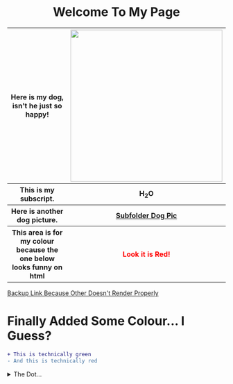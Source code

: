 <html>
<body>
<h1 align="center"> Welcome To My Page</h1>
<table>
  <tr>
    <th>Here is my dog, isn't he just so happy!</th>
    <th><img width="350" height="350" src="https://github.com/ctrottier10/Knes381/assets/157738786/f442b401-8a51-4915-8a91-ea338991a96e"></th>
  </tr>
  <tr>
    <th>This is my subscript.</th>
    <th>H<sub>2</sub>O</th>
  </tr>
  <tr>
    <th>Here is another dog picture.
    <th><a href="/Pictures/dog.png">Subfolder Dog Pic</a></th>
  </tr>
  <tr>
    <th>This area is for my colour because the one below looks funny on html</th>
    <th><p style="color:red;">Look it is Red!</p></th>
  </tr>
</table>


</body>
</html>


[Backup Link Because Other Doesn't Render Properly](Pictures/dog.png)


<h1>Finally Added Some Colour... I Guess?</h1>

```diff
+ This is technically green
- And this is technically red
```

<details>
<summary>The Dot...</summary>

V&#x0307;O<sub>2</sub>

</details>
